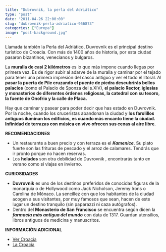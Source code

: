 ```yaml
---
title: "Dubrovnik, la perla del Adriático"
type: "post"
date: "2011-04-26 22:00:00"
slug: "dubrovnik-perla-adriatico-956873"
categories: ["Europa"]
image: "post-background.jpg"
---
```


[](/wp-content/uploads/2011/04/956873-342108.jpg)

Llamada también la Perla del Adriático, Duvrovnik es el principal destino turístico de Croacia. Con más de 1400 años de historia, por esta ciudad pasaron bizantinos, venecianos y bulgaros.

[](/wp-content/uploads/2011/04/956873-342113.jpg)La **muralla de casi 2 kilómetros** es lo que más impone cuando llegas por primera vez. Es de rigor subir al adarve de la muralla y caminar por el tejado para tener una primera impresión del casco antiguo y ver el todo el litoral. Al **pasar la puerta de Pile cruzando el puente de piedra descubrirás bellos palacios** (como el Palacio de Sponza del s.XIV), **el palacio Rector, iglesias y monasterios de diferentes órdenes religiosas, la catedral con su tesoro, la fuente de Onofrio y la calle de Placa.**

Hay que caminar y pasear para poder decir que has estado en Duvrovnik. Por la noche, cuando los cruceristas abandonan la ciudad y **los farolillos antiguos iluminan los edificios, es cuando más encanto tiene la ciudad. Infinidad de terrazas con música en vivo ofrecen sus cenas al aire libre**.

**RECOMENDACIONES**

- Un restaurante a buen precio y con terraza es el ***Kamenice***. Su plato fuerte son las frituras de pescado y el arroz de calamares. Tendrás que ir pronto porque no hacen reservas.
- Los **helados** son otra debilidad de Duvrovnik , encontrarás tanto en verano como si viajas en invierno.

**CURIOSIDADES**

- **[](/wp-content/uploads/2011/04/956873-342112.jpg)Duvrovnik** es uno de los destinos preferidos de conocidas figuras de la monarquia o de Hollywood como Jack Nicholson, Jeremy Irons o Carolina de Mónaco. La sencillez con que los habitantes de la ciudad acogen a sus visitantes, por muy famosos que sean, hacen de este lugar un destino tranquilo (sin paparazzi ni caza autógrafos).
- Dentro del **Monasterio de San Francisco** se encuentra según dicen la ***farmacia más antigua del mundo*** con data de 1317. Guardan utensilios, libros antiguos de medicina y manuscritos.

**INFORMACIÓN ADICIONAL**

- [Ver Croacia](http://www.vercroacia.com/)
- [La Croacia](http://www.lacroacia.es/)